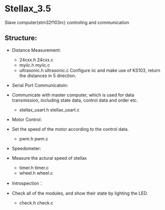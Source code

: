 # Stellax_3.5
Slave computer(stm32f103rc) controling and communication

## Structure:
- Distance Measurement:
	- 24cxx.h					    24cxx.c
	- myiic.h					    myiic.c
	- ultrasonic.h  	    ultrasonic.c
Configure iic and make use of KS103, return the distances in 5 direction. 

- Serial Port Communicatoin:
* Communicate with master computer,  which is used for data transmission, including state data, control data and order etc.

	- stellax_usart.h			stellax_usart.c
	
- Motor Control:
* Set the speed of the motor according to the control data.
	
	- pwm.h pwm.c

- Speedometer:
* Measure the actural speed of stellax
	
	- timer.h timer.c 
	- wheel.h wheel.c

- Introspection：
* Check all of the modules, and show their state by lighting the LED. 
	
	- check.h check.c
